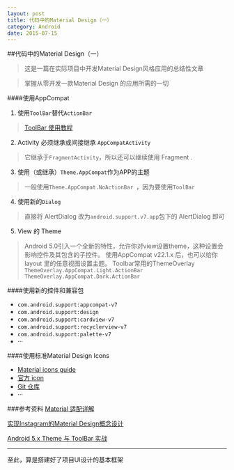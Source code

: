```yaml
---
layout: post
title: 代码中的Material Design（一）
category: Android
date: 2015-07-15
---   
```



##代码中的Material Design（一）   

>这是一篇在实际项目中开发Material Design风格应用的总结性文章   

>掌握从零开发一款Material Design 的应用所需的一切

<!-- more -->   

####使用AppCompat
1. 使用`ToolBar`替代`ActionBar`   

>[ToolBar 使用教程](http://blog.mosil.biz/2014/10/android-toolbar/)

2. Activity 必须继承或间接继承 `AppCompatActivity`   

>它继承于`FragmentActivity`，所以还可以继续使用 Fragment .

3. 使用（或继承）`Theme.AppCompat`作为APP的主题   

>一般使用`Theme.AppCompat.NoActionBar `，因为要使用`ToolBar`

4. 使用新的`Dialog`   

>直接将 AlertDialog 改为`android.support.v7.app`包下的 AlertDialog 即可

5. View 的 Theme   

>Android 5.0引入一个全新的特性，允许你对view设置theme，这种设置会影响控件及其包含的子控件。
>使用AppCompat v22.1.x 后，也可以给你 layout 里的任意视图设置主题。
>Toolbar常用的ThemeOverlay
	`ThemeOverlay.AppCompat.Light.ActionBar`
	`ThemeOverlay.AppCompat.Dark.ActionBar`



####使用新的控件和兼容包
 - `com.android.support:appcompat-v7`
 - `com.android.support:design`
 - `com.android.support:cardview-v7`
 - `com.android.support:recyclerview-v7`
 - `com.android.support:palette-v7`
 - ···

 

####使用标准Material Design Icons
- [Material icons guide](http://google.github.io/material-design-icons/)
- [官方 icon](https://www.google.com/design/icons/)
- [Git 仓库](https://github.com/google/material-design-icons)
- ···


###参考资料
[Material 适配详解](http://www.jcodecraeer.com/a/anzhuokaifa/androidkaifa/2015/0511/2862.html)   

[实现Instagram的Material Design概念设计](http://www.jcodecraeer.com/a/anzhuokaifa/androidkaifa/2015/0204/2415.html)   

[Android 5.x Theme 与 ToolBar 实战](http://blog.csdn.net/lmj623565791/article/details/45303349)   



- - - - - - - - - - 

至此，算是搭建好了项目UI设计的基本框架